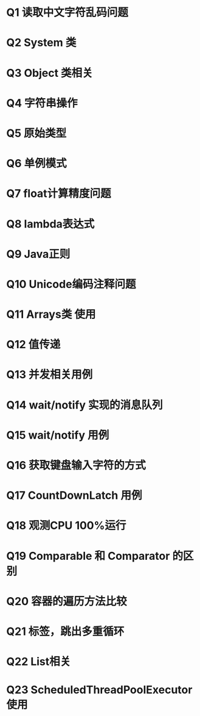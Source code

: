 # Q1 读取中文字符乱码问题
# Q2 System 类
# Q3 Object 类相关
# Q4 字符串操作
# Q5 原始类型
# Q6 单例模式
# Q7 float计算精度问题
# Q8 lambda表达式
# Q9 Java正则
# Q10 Unicode编码注释问题
# Q11 Arrays类 使用
# Q12 值传递
# Q13 并发相关用例
# Q14 wait/notify 实现的消息队列
# Q15 wait/notify 用例
# Q16 获取键盘输入字符的方式
# Q17 CountDownLatch 用例
# Q18 观测CPU 100%运行
# Q19 Comparable 和 Comparator 的区别
# Q20 容器的遍历方法比较
# Q21 标签，跳出多重循环
# Q22 List相关
# Q23 ScheduledThreadPoolExecutor 使用